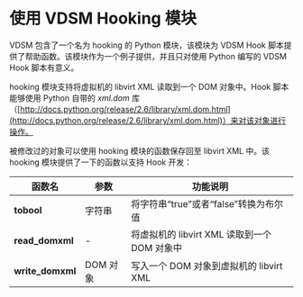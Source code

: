 # 使用 VDSM Hooking 模块

VDSM 包含了一个名为 hooking 的 Python 模块，该模块为 VDSM Hook
脚本提供了帮助函数。该模块作为一个例子提供，并且只对使用 Python 编写的
VDSM Hook 脚本有意义。

hooking 模块支持将虚拟机的 libvirt XML 读取到一个 DOM 对象中。Hook
脚本能够使用 Python 自带的 *xml.dom*
库（[http://docs.python.org/release/2.6/library/xml.dom.html](http://docs.python.org/release/2.6/library/xml.dom.html)）来对该对象进行操作。

被修改过的对象可以使用 hooking 模块的函数保存回至 libvirt XML 中。该
hooking 模块提供了一下的函数以支持 Hook 开发：

|函数名|参数|功能说明|
|------|----|--------|
|**tobool**|字符串|将字符串“true”或者“false”转换为布尔值|
|**read\_domxml**|-|将虚拟机的 libvirt XML 读取到一个 DOM 对象中|
|**write\_domxml**|DOM 对象|写入一个 DOM 对象到虚拟机的 libvirt XML|

